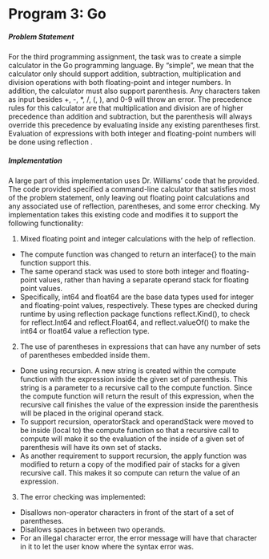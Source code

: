 # Program 3: Go
##### Problem Statement
For the third programming assignment, the task was to create a simple calculator in the Go programming language. By “simple”, we mean that the calculator only should support addition, subtraction, multiplication and division operations with both floating-point and integer numbers. In addition, the calculator must also support parenthesis. Any characters taken as input besides +, -, *, /, (, ), and 0-9 will throw an error. The precedence rules for this calculator are that multiplication and division are of higher precedence than addition and subtraction, but the parenthesis will always override this precedence by evaluating inside any existing parentheses first.  Evaluation of expressions with both integer and floating-point numbers will be done using reflection .

##### Implementation
A large part of this implementation uses Dr. Williams’ code that he provided. The code provided specified a command-line calculator that satisfies most of the problem statement, only leaving out floating point calculations and any associated use of reflection, parentheses, and some error checking. My implementation takes this existing code and modifies it to support the following functionality:

1.	Mixed floating point and integer calculations with the help of reflection.
-	The compute function was changed to return an interface{} to the main function support this.
- The same operand stack was used to store both integer and floating-point values, rather than having a separate operand stack for floating point values.
-  Specifically, int64 and float64 are the base data types used for integer and floating-point values, respectively. These types are checked during runtime by using reflection package functions reflect.Kind(), to check for reflect.Int64 and reflect.Float64, and reflect.valueOf() to make the int64 or float64 value a reflection type.
2.	The use of parentheses in expressions that can have any number of sets of parentheses embedded inside them.
-  Done using recursion. A new string is created within the compute function with the expression inside the given set of parenthesis. This string is a parameter to a recursive call to the compute function. Since the compute function will return the result of this expression, when the recursive call finishes the value of the expression inside the parenthesis will be placed in the original operand stack.
-  To support recursion, operatorStack and operandStack were moved to be inside (local to) the compute function so that a recursive call to compute will make it so the evaluation of the inside of a given set of parenthesis will have its own set of stacks.
-  As another requirement to support recursion, the apply function was modified to return a copy of the modified pair of stacks for a given recursive call. This makes it so compute can return the value of an expression.
3.	The error checking was implemented:
-  Disallows non-operator characters in front of the start of a set of parentheses.
-  Disallows spaces in between two operands.
-  For an illegal character error, the error message will have that character in it to let the user know where the syntax error was.
